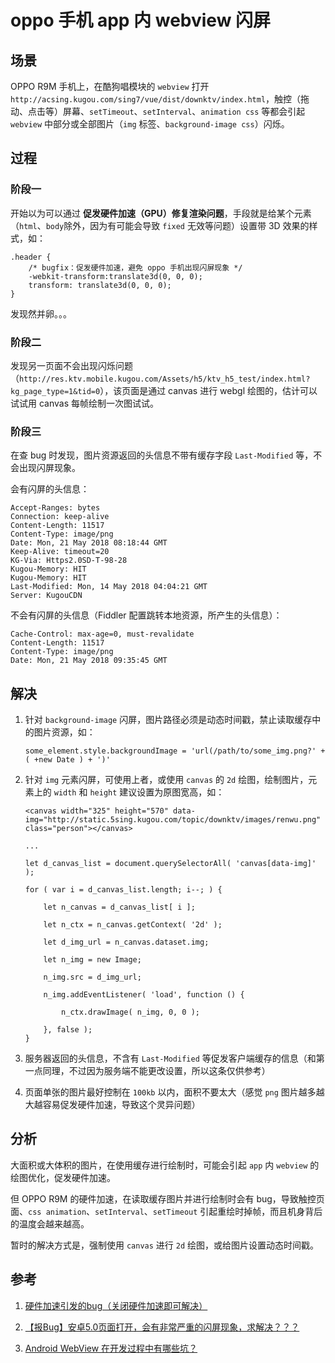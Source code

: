 # oppo 手机 app 内 webview 闪屏

## 场景

OPPO R9M 手机上，在酷狗唱模块的 `webview` 打开 `http://acsing.kugou.com/sing7/vue/dist/downktv/index.html`，触控（拖动、点击等）屏幕、`setTimeout`、`setInterval`、`animation css` 等都会引起 `webview` 中部分或全部图片（`img` 标签、`background-image css`）闪烁。

## 过程

### 阶段一

开始以为可以通过 **促发硬件加速（GPU）修复渲染问题**，手段就是给某个元素（`html`、`body`除外，因为有可能会导致 `fixed` 无效等问题）设置带 3D 效果的样式，如：

```
.header {
    /* bugfix：促发硬件加速，避免 oppo 手机出现闪屏现象 */
    -webkit-transform:translate3d(0, 0, 0);
    transform: translate3d(0, 0, 0);
}
```

发现然并卵。。。

### 阶段二

发现另一页面不会出现闪烁问题（`http://res.ktv.mobile.kugou.com/Assets/h5/ktv_h5_test/index.html?kg_page_type=1&tid=0`），该页面是通过 canvas 进行 webgl 绘图的，估计可以试试用 canvas 每帧绘制一次图试试。

### 阶段三

在查 bug 时发现，图片资源返回的头信息不带有缓存字段 `Last-Modified` 等，不会出现闪屏现象。

会有闪屏的头信息：

```
Accept-Ranges: bytes
Connection: keep-alive
Content-Length: 11517
Content-Type: image/png
Date: Mon, 21 May 2018 08:18:44 GMT
Keep-Alive: timeout=20
KG-Via: Https2.0SD-T-98-28
Kugou-Memory: HIT
Kugou-Memory: HIT
Last-Modified: Mon, 14 May 2018 04:04:21 GMT
Server: KugouCDN
```

不会有闪屏的头信息（Fiddler 配置跳转本地资源，所产生的头信息）：

```
Cache-Control: max-age=0, must-revalidate
Content-Length: 11517
Content-Type: image/png
Date: Mon, 21 May 2018 09:35:45 GMT
```

## 解决

1. 针对 `background-image` 闪屏，图片路径必须是动态时间戳，禁止读取缓存中的图片资源，如：

    ```
    some_element.style.backgroundImage = 'url(/path/to/some_img.png?' + ( +new Date ) + ')'
    ```

1. 针对 `img` 元素闪屏，可使用上者，或使用 `canvas` 的 `2d` 绘图，绘制图片，元素上的 `width` 和 `height` 建议设置为原图宽高，如：

    ```
    <canvas width="325" height="570" data-img="http://static.5sing.kugou.com/topic/downktv/images/renwu.png" class="person"></canvas>

    ...

    let d_canvas_list = document.querySelectorAll( 'canvas[data-img]' );

    for ( var i = d_canvas_list.length; i--; ) {

        let n_canvas = d_canvas_list[ i ];

        let n_ctx = n_canvas.getContext( '2d' );

        let d_img_url = n_canvas.dataset.img;

        let n_img = new Image;

        n_img.src = d_img_url;

        n_img.addEventListener( 'load', function () {

            n_ctx.drawImage( n_img, 0, 0 );

        }, false );
    }
    ```

1. 服务器返回的头信息，不含有 `Last-Modified` 等促发客户端缓存的信息（和第一点同理，不过因为服务端不能更改设置，所以这条仅供参考）

1. 页面单张的图片最好控制在 `100kb` 以内，面积不要太大（感觉 `png` 图片越多越大越容易促发硬件加速，导致这个灵异问题）

## 分析

大面积或大体积的图片，在使用缓存进行绘制时，可能会引起 `app` 内 `webview` 的绘图优化，促发硬件加速。

但 OPPO R9M 的硬件加速，在读取缓存图片并进行绘制时会有 bug，导致触控页面、`css animation`、`setInterval`、`setTimeout` 引起重绘时掉帧，而且机身背后的温度会越来越高。

暂时的解决方式是，强制使用 `canvas` 进行 `2d` 绘图，或给图片设置动态时间戳。

## 参考

1. [硬件加速引发的bug（关闭硬件加速即可解决）](https://blog.csdn.net/lamp_zy/article/details/51536746)

1. [【报Bug】安卓5.0页面打开，会有非常严重的闪屏现象，求解决？？？](http://ask.dcloud.net.cn/question/6521)

1. [Android WebView 在开发过程中有哪些坑？](https://www.zhihu.com/question/31316646)
